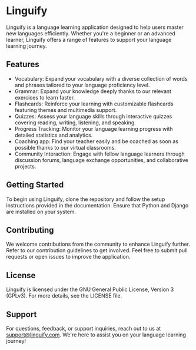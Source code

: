 # Linguify
Linguify is a language learning application designed to help users master new languages efficiently. Whether you're a beginner or an advanced learner, Linguify offers a range of features to support your language learning journey.

## Features
- Vocabulary: Expand your vocabulary with a diverse collection of words and phrases tailored to your language proficiency level.
- Grammar: Expand your knowledge deeply thanks to our relevant exercices to learn faster.
- Flashcards: Reinforce your learning with customizable flashcards featuring themes and multimedia support.
- Quizzes: Assess your language skills through interactive quizzes covering reading, writing, listening, and speaking.
- Progress Tracking: Monitor your language learning progress with detailed statistics and analytics.
- Coaching app: Find your teacher easily and be coached as soon as possible thanks to our virtual classrooms.
- Community Interaction: Engage with fellow language learners through discussion forums, language exchange opportunities, and collaborative projects.
## Getting Started
To begin using Linguify, clone the repository and follow the setup instructions provided in the documentation. Ensure that Python and Django are installed on your system.

## Contributing
We welcome contributions from the community to enhance Linguify further. Refer to our contribution guidelines to get involved. Feel free to submit pull requests or open issues to improve the application.

## License
Linguify is licensed under the GNU General Public License, Version 3 (GPLv3). For more details, see the LICENSE file.

## Support
For questions, feedback, or support inquiries, reach out to us at support@linguify.com. We're here to assist you on your language learning journey!
